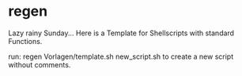 # regen
Lazy rainy Sunday...
Here is a Template for Shellscripts with standard Functions.

run:
regen Vorlagen/template.sh new_script.sh
to create a new script without comments.
